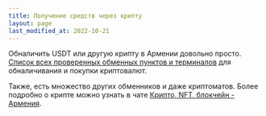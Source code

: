 ```yaml
---
title: Получение средств через крипту
layout: page
last_modified_at: 2022-10-21
---
```


Обналичить USDT или другую крипту в Армении довольно просто.
[Список всех проверенных обменных пунктов и терминалов](https://docs.google.com/document/d/1sOzSxr_wATMvgj_GPEG8oDlt72c83WCW_rJ0NzDI1-M/view?usp=sharing)
для обналичивания и покупки криптовалют.

Также, есть множество других обменников и даже криптоматов. Более подробно о крипте можно узнать в чате
[Крипто, NFТ, блокчейн - Армения](https://t.me/cryptoitarmenia).
